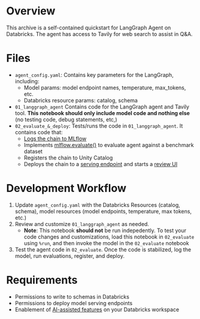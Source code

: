 # Overview
This archive is a self-contained quickstart for LangGraph Agent on Databricks. The agent has access to Tavily for web search to assist in Q&A.

# Files
* `agent_config.yaml`: Contains key parameters for the LangGraph, including: 
  * Model params: model endpoint names, temperature, max_tokens, etc.
  * Databricks resource params: catalog, schema
* `01_langgraph_agent` Contains code for the LangGraph agent and Tavily tool. **This notebook should only include model code and nothing else** (no testing code, debug statements, etc,)
* `02_evaluate_&_deploy`: Tests/runs the code in `01_langgraph_agent`. It contains code that:
  * [Logs the chain to MLflow](https://docs.databricks.com/en/generative-ai/agent-framework/log-agent.html)
  * Implements  [mlflow.evaluate()](https://docs.databricks.com/en/generative-ai/agent-evaluation/index.html) to evaluate agent against a benchmark dataset
  * Registers the chain to Unity Catalog
  * Deploys the chain to a [serving endpoint](https://docs.databricks.com/en/generative-ai/agent-framework/deploy-agent.html) and starts a [review UI](https://docs.databricks.com/en/generative-ai/agent-evaluation/human-evaluation.html)

# Development Workflow
1. Update `agent_config.yaml` with the Databricks Resources (catalog, schema), model resources (model endpoints, temperature, max tokens, etc.)
2. Review and customize `01_langgraph_agent` as needed.
    * **Note**: This notebook **should not** be run indepedently. To test your code changes and customizations, load this notebook in `02_evaluate` using `%run`, and then invoke the model in the `02_evaluate` notebook
3. Test the agent code in `02_evaluate`. Once the code is stabilized, log the model, run evaluations, register, and deploy.

# Requirements
* Permissions to write to schemas in Databricks
* Permissions to deploy model serving endpoints
* Enablement of [AI-assisted features](https://docs.databricks.com/en/notebooks/use-databricks-assistant.html#enable-or-disable-admin-features) on your Databricks workspace